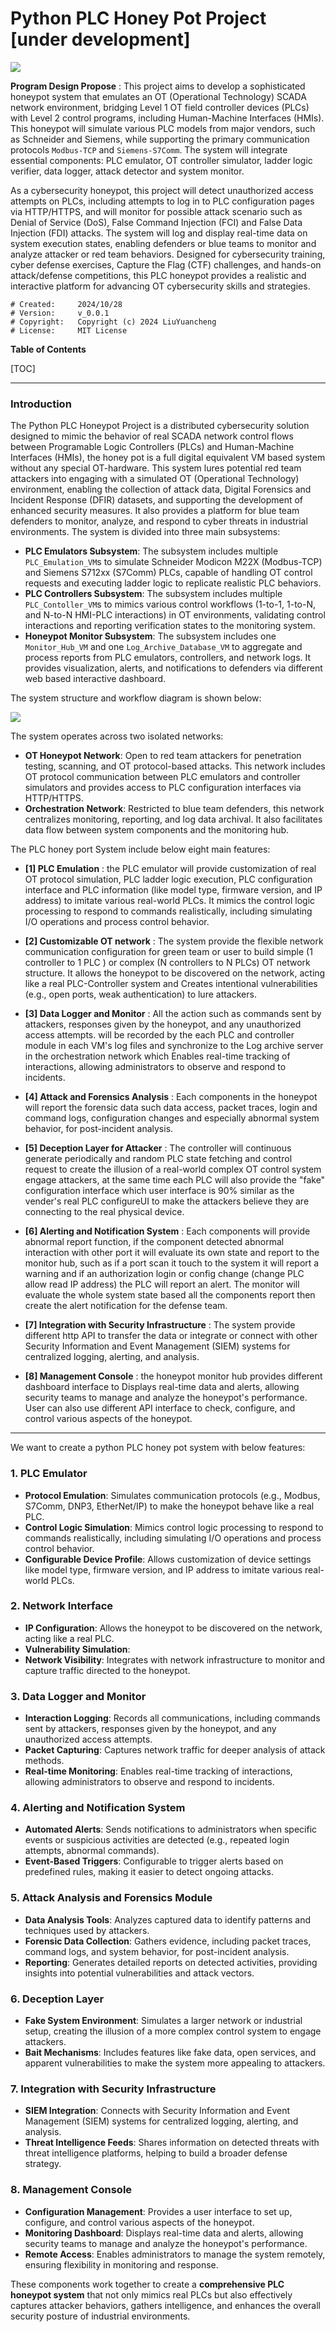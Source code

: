 # Python PLC Honey Pot Project [under development]

![](doc/img/logo.png)

**Program Design Propose** : This project aims to develop a sophisticated honeypot system that emulates an OT (Operational Technology) SCADA network environment, bridging Level 1 OT field controller devices (PLCs) with Level 2 control programs, including Human-Machine Interfaces (HMIs). This honeypot will simulate various PLC models from major vendors, such as Schneider and Siemens, while supporting the primary communication protocols `Modbus-TCP` and `Siemens-S7Comm`. The system will integrate essential components: PLC emulator, OT controller simulator, ladder logic verifier, data logger, attack detector and system monitor. 

As a cybersecurity honeypot, this project will detect unauthorized access attempts on PLCs, including attempts to log in to PLC configuration pages via HTTP/HTTPS, and will monitor for possible attack scenario such as Denial of Service (DoS),  False Command Injection (FCI) and False Data Injection (FDI) attacks. The system will log and display real-time data on system execution states, enabling defenders or blue teams to monitor and analyze attacker or red team behaviors. Designed for cybersecurity training, cyber defense exercises, Capture the Flag (CTF) challenges, and hands-on attack/defense competitions, this PLC honeypot provides a realistic and interactive platform for advancing OT cybersecurity skills and strategies.

```
# Created:     2024/10/28
# Version:     v_0.0.1
# Copyright:   Copyright (c) 2024 LiuYuancheng
# License:     MIT License      
```

**Table of Contents**

[TOC]

------

### Introduction

The Python PLC Honeypot Project is a distributed cybersecurity solution designed to mimic the behavior of real SCADA network control flows between Programable Logic Controllers (PLCs) and Human-Machine Interfaces (HMIs), the honey pot is a full digital equivalent VM based system without any special OT-hardware. This system lures potential red team attackers into engaging with a simulated OT (Operational Technology) environment, enabling the collection of attack data, Digital Forensics and Incident Response (DFIR) datasets, and supporting the development of enhanced security measures. It also provides a platform for blue team defenders to monitor, analyze, and respond to cyber threats in industrial environments. The system is divided into three main subsystems:

- **PLC Emulators Subsystem**: The subsystem includes multiple `PLC_Emulation_VM`s to simulate Schneider Modicon M22X (Modbus-TCP) and Siemens S712xx (S7Comm) PLCs, capable of handling OT control requests and executing ladder logic to replicate realistic PLC behaviors. 
- **PLC Controllers Subsystem**: The subsystem includes multiple `PLC_Contoller_VM`s to mimics various control workflows (1-to-1, 1-to-N, and N-to-N HMI-PLC interactions) in OT environments, validating control interactions and reporting verification states to the monitoring system.
- **Honeypot Monitor Subsystem**: The subsystem includes one `Monitor_Hub_VM` and one `Log_Archive_Database_VM` to aggregate and process reports from PLC emulators, controllers, and network logs. It provides visualization, alerts, and notifications to defenders via different web based interactive dashboard.

The system structure and workflow diagram is shown below:

![](doc/img/Title.png)

The system operates across two isolated networks:

- **OT Honeypot Network**: Open to red team attackers for penetration testing, scanning, and OT protocol-based attacks. This network includes OT protocol communication between PLC emulators and controller simulators and provides access to PLC configuration interfaces via HTTP/HTTPS.
- **Orchestration Network**: Restricted to blue team defenders, this network centralizes monitoring, reporting, and log data archival. It also facilitates data flow between system components and the monitoring hub.



The PLC honey port System include below eight main features:

- **[1] PLC Emulation** : the PLC emulator will provide customization of real OT protocol simulation, PLC ladder logic execution, PLC configuration interface and PLC information (like model type, firmware version, and IP address) to imitate various real-world PLCs. It mimics the control logic processing to respond to commands realistically, including simulating I/O operations and process control behavior.
- **[2] Customizable OT network** : The system provide the flexible network communication configuration for green team or user to build simple (1 controller to 1 PLC ) or complex (N controllers to N PLCs) OT network structure. It allows the honeypot to be discovered on the network, acting like a real PLC-Controller system and Creates intentional vulnerabilities (e.g., open ports, weak authentication) to lure attackers.
- **[3] Data Logger and Monitor** : All the action such as commands sent by attackers, responses given by the honeypot, and any unauthorized access attempts. will be recorded by the each PLC and controller module in each VM's log files and synchronize to the Log archive server in the orchestration network which Enables real-time tracking of interactions, allowing administrators to observe and respond to incidents.
- **[4] Attack and Forensics Analysis** : Each components in the honeypot will report the forensic data such data access, packet traces, login and command logs, configuration changes and especially abnormal system behavior, for post-incident analysis.
- **[5] Deception Layer for Attacker** : The controller will continuous generate periodically and random PLC state fetching and control request to create the illusion of a real-world complex OT control system engage attackers, at the same time each PLC will also provide the "fake" configuration interface which user interface is 90% similar as the vender's real PLC configureUI to make the attackers believe they are connecting to the real physical device.
- **[6] Alerting and Notification System** : Each components will provide abnormal report function, if the component detected abnormal interaction with other port it will evaluate its own state and report to the monitor hub, such as if a port scan it touch to the system it will report a warning and if an authorization login or config change (change PLC allow read IP address) the PLC will report an alert. The monitor will evaluate the whole system state based all the components report then create the alert notification for the defense team.

- **[7] Integration with Security Infrastructure** : The system provide different http API to transfer the data or integrate or connect with other Security Information and Event Management (SIEM) systems for centralized logging, alerting, and analysis.
-  **[8] Management Console** : the honeypot monitor hub provides different dashboard interface to Displays real-time data and alerts, allowing security teams to manage and analyze the honeypot's performance. User can also use different API interface to check,  configure, and control various aspects of the honeypot.





------









We want to create a python PLC honey pot system with below features:

### 1. **PLC Emulator**

- **Protocol Emulation**: Simulates communication protocols (e.g., Modbus, S7Comm, DNP3, EtherNet/IP) to make the honeypot behave like a real PLC.
- **Control Logic Simulation**: Mimics control logic processing to respond to commands realistically, including simulating I/O operations and process control behavior.
- **Configurable Device Profile**: Allows customization of device settings like model type, firmware version, and IP address to imitate various real-world PLCs.

### 2. **Network Interface**

- **IP Configuration**: Allows the honeypot to be discovered on the network, acting like a real PLC.
- **Vulnerability Simulation**: 
- **Network Visibility**: Integrates with network infrastructure to monitor and capture traffic directed to the honeypot.

### 3. **Data Logger and Monitor**

- **Interaction Logging**: Records all communications, including commands sent by attackers, responses given by the honeypot, and any unauthorized access attempts.
- **Packet Capturing**: Captures network traffic for deeper analysis of attack methods.
- **Real-time Monitoring**: Enables real-time tracking of interactions, allowing administrators to observe and respond to incidents.

### 4. **Alerting and Notification System**

- **Automated Alerts**: Sends notifications to administrators when specific events or suspicious activities are detected (e.g., repeated login attempts, abnormal commands).
- **Event-Based Triggers**: Configurable to trigger alerts based on predefined rules, making it easier to detect ongoing attacks.

### 5. **Attack Analysis and Forensics Module**

- **Data Analysis Tools**: Analyzes captured data to identify patterns and techniques used by attackers.
- **Forensic Data Collection**: Gathers evidence, including packet traces, command logs, and system behavior, for post-incident analysis.
- **Reporting**: Generates detailed reports on detected activities, providing insights into potential vulnerabilities and attack vectors.

### 6. **Deception Layer**

- **Fake System Environment**: Simulates a larger network or industrial setup, creating the illusion of a more complex control system to engage attackers.
- **Bait Mechanisms**: Includes features like fake data, open services, and apparent vulnerabilities to make the system more appealing to attackers.

### 7. **Integration with Security Infrastructure**

- **SIEM Integration**: Connects with Security Information and Event Management (SIEM) systems for centralized logging, alerting, and analysis.
- **Threat Intelligence Feeds**: Shares information on detected threats with threat intelligence platforms, helping to build a broader defense strategy.

### 8. **Management Console**

- **Configuration Management**: Provides a user interface to set up, configure, and control various aspects of the honeypot.
- **Monitoring Dashboard**: Displays real-time data and alerts, allowing security teams to manage and analyze the honeypot's performance.
- **Remote Access**: Enables administrators to manage the system remotely, ensuring flexibility in monitoring and response.

These components work together to create a **comprehensive PLC honeypot system** that not only mimics real PLCs but also effectively captures attacker behaviors, gathers intelligence, and enhances the overall security posture of industrial environments.